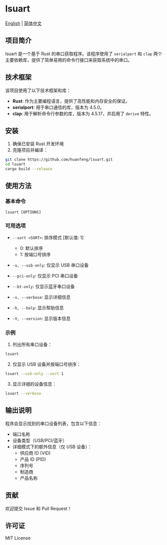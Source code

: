 # lsuart

[English](README.md) | [简体中文](README_zh.md)

## 项目简介

lsuart 是一个基于 Rust 的串口获取程序。该程序使用了 `serialport` 和 `clap` 两个主要依赖库，提供了简单易用的命令行接口来获取系统中的串口。

## 技术框架

该项目使用了以下技术框架和库：

- **Rust**: 作为主要编程语言，提供了高性能和内存安全的保证。
- **serialport**: 用于串口通信的库，版本为 4.5.0。
- **clap**: 用于解析命令行参数的库，版本为 4.5.17，并启用了 `derive` 特性。

## 安装

1. 确保已安装 Rust 开发环境
2. 克隆项目并编译：

```bash
git clone https://github.com/huanfeng/lsuart.git
cd lsuart
cargo build --release
```

## 使用方法

### 基本命令

`lsuart [OPTIONS]`

### 可用选项

- `--sort <SORT>`: 排序模式 [默认值: 1]
  - 0: 默认排序
  - 1: 按端口号排序

- `-u, --usb-only`: 仅显示 USB 串口设备
- `--pci-only`: 仅显示 PCI 串口设备
- `--bt-only`: 仅显示蓝牙串口设备
- `-v, --verbose`: 显示详细信息
- `-h, --help`: 显示帮助信息
- `-V, --version`: 显示版本信息

### 示例

1. 列出所有串口设备：
```bash
lsuart
```

2. 仅显示 USB 设备并按端口号排序：
```bash
lsuart --usb-only --sort 1
```

3. 显示详细的设备信息：
```bash
lsuart --verbose
```

## 输出说明

程序会显示找到的串口设备列表，包含以下信息：

- 端口名称
- 设备类型（USB/PCI/蓝牙）
- 详细模式下的额外信息（仅 USB 设备）：
  - 供应商 ID (VID)
  - 产品 ID (PID)
  - 序列号
  - 制造商
  - 产品名称

## 贡献

欢迎提交 Issue 和 Pull Request！

## 许可证

MIT License
